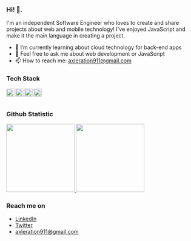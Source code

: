 ### Hi! 👋.

I'm an independent Software Engineer who loves to create and share projects about web and mobile technology! I've enjoyed JavaScript and make it the main language in creating a project.


<!-- - 🔭 I’m currently working on <a href="https://github.com/dicodingacademy">@dicodingacademy</a> -->
- 🌱 I’m currently learning about cloud technology for back-end apps
- 💬 Feel free to ask me about web development or JavaScript
- 📫 How to reach me: axleration911@gmail.com
<!-- - ⚡ Fun fact: Father of a daughter -->

### Tech Stack
  <a href="#"><img align="left" alt="JavaScript" title="JavaScript" width="21px" src="https://upload.wikimedia.org/wikipedia/commons/9/99/Unofficial_JavaScript_logo_2.svg" /></a>
  <a href="https://nodejs.org/"><img align="left" alt="NodeJS" title="NodeJS" width="21px" src="https://seeklogo.com/images/N/nodejs-logo-FBE122E377-seeklogo.com.png" /></a>
  <a href="https://reactjs.org/"><img align="left" alt="React" title="React" width="21px" src="https://cdn.worldvectorlogo.com/logos/react-2.svg" /></a>
  <a href="https://nextjs.org/"><img align="left" alt="Next" title="Next (React SSR Framework)" width="21px" src="https://iconape.com/wp-content/files/gm/82643/svg/next-js.svg" /></a>
  <br>
  <br>
  
### Github Statistic
<p align="left">
<a href="https://github.com/axleration911">
  <img height="180em" src="https://github-readme-stats-eight-theta.vercel.app/api?username=axleration911&show_icons=true&theme=algolia&include_all_commits=true&count_private=true"/>
  <img height="180em" src="https://github-readme-stats-eight-theta.vercel.app/api/top-langs/?username=axleration911&layout=compact&langs_count=8&theme=algolia"/>
</a>
</p>

### Reach me on
- <a href="https://www.linkedin.com/in/achsanu-amala-933a36216/">LinkedIn</a>
- <a href="https://twitter/aldista911">Twitter</a>
- axleration911@gmail.com

